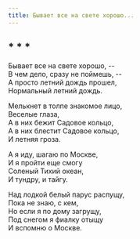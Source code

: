 ```yaml
---
title: Бывает все на свете хорошо...
---
```

## * * *

Бывает все на свете хорошо, --\
В чем дело, сразу не поймешь, --\
А просто летний дождь прошел,\
Нормальный летний дождь.

Мелькнет в толпе знакомое лицо,\
Веселые глаза,\
А в них бежит Садовое кольцо,\
А в них блестит Садовое кольцо,\
И летняя гроза.

А я иду, шагаю по Москве,\
И я пройти еще смогу\
Соленый Тихий океан,\
И тундру, и тайгу.

Над лодкой белый парус распущу,\
Пока не знаю, с кем,\
Но если я по дому загрущу,\
Под снегом я фиалку отыщу\
И вспомню о Москве.